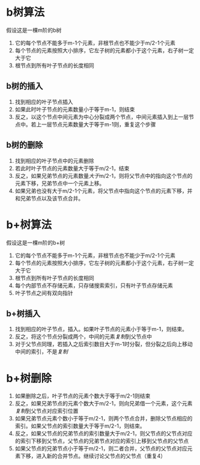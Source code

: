 # b树算法
假设这是一棵m阶的b树
1. 它的每个节点不能多于m-1个元素，非根节点也不能少于m/2-1个元素
2. 每个节点的元素按照大小排序，它左子树的元素都小于这个元素，右子树一定大于它
3. 根节点到所有叶子节点的长度相同

## b树的插入
1. 找到相应的叶子节点插入
2. 如果此时叶子节点的元素数量小于等于m-1，则结束
3. 反之，以这个节点中间元素为中心分裂成两个节点，中间元素插入到上一层节点中。若上一层节点元素数量大于等于m-1则，重复这个步骤

## b树的删除
1. 找到相应的叶子节点中的元素删除
2. 若此时叶子节点的元素数量大于等于m/2-1，结束
3. 反之，如果兄弟节点的元素数量*大于*m/2-1，则将父节点中的指向这个节点的元素下移，兄弟节点中一个元素上移。
4. 如果兄弟也没有大于m/2-1个元素，将父节点中指向这个节点的元素下移，并和兄弟节点以及该节点合并。

# b+树算法
假设这是一棵m阶的b+树
1. 它的每个节点不能多于m-1个元素，非根节点也不能少于m/2-1个元素
2. 每个节点的元素按照大小排序，它左子树的元素都小于这个元素，右子树一定大于它
3. 根节点到所有叶子节点的长度相同
4. 每个内部节点不存储元素，只存储搜索索引，只有叶子节点存储元素
5. 叶子节点之间有双向指针

## b+树插入
1. 找到相应的叶子节点，插入。如果叶子节点的元素小于等于m-1，则结束。
2. 反之，将这个节点分裂成两个，中间的元素*复制*到父节点中
3. 对于父节点同理，若插入之后索引数目大于m-1时分裂，但分裂之后向上移动中间的索引，不是*复制*

# b+树删除
1. 如果删除之后，叶子节点的元素个数大于等于m/2-1则结束
2. 反之，如果兄弟节点的元素个数大于m/2-1，则向兄弟借一个元素，这个元素*复制*到父节点对应索引位置
3. 如果兄弟节点元素个数小于等于m/2-1，则两个节点合并，删除父节点相应的索引。如果父节点的索引数量大于等于m/2-1，则结束。
4. 反之，如果父节点的兄弟节点的索引数量大于m/2-1，则父节点的父节点对应的索引下移到父节点，父节点的兄弟节点对应的索引上移到父节点的父节点
5. 如果父节点的兄弟节点小于等于m/2-1，则二者合并，父节点的父节点对应元素下移，进入新的合并节点。继续讨论父节点的父节点（重复4）